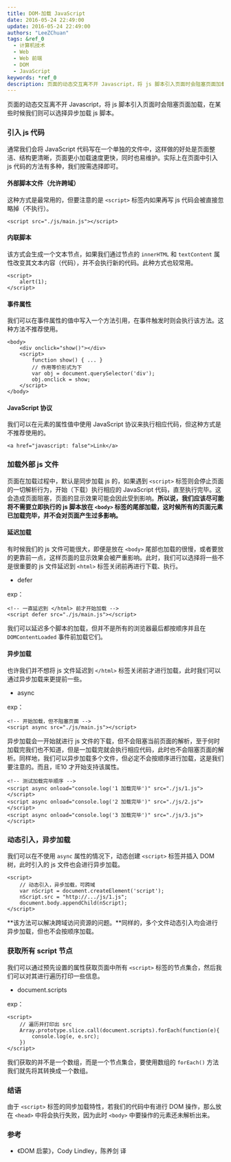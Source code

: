 ```yaml
---
title: DOM-加载 JavaScript
date: 2016-05-24 22:49:00
update: 2016-05-24 22:49:00
authors: "LeeZChuan"
tags: &ref_0
  - 计算机技术
  - Web
  - Web 前端
  - DOM
  - JavaScript
keywords: *ref_0
description: 页面的动态交互离不开 Javascript，将 js 脚本引入页面时会阻塞页面加载，在某些时候我们则可以选择异步加载 js 脚本。
---
```




页面的动态交互离不开 Javascript，将 js 脚本引入页面时会阻塞页面加载，在某些时候我们则可以选择异步加载 js 脚本。

<!-- truncate -->

### 引入 js 代码

通常我们会将 JavaScript 代码写在一个单独的文件中，这样做的好处是页面整洁、结构更清晰，页面更小加载速度更快，同时也易维护。实际上在页面中引入 js 代码的方法有多种，我们按需选择即可。

#### 外部脚本文件（允许跨域）

这种方式是最常用的，但要注意的是 `<script>` 标签内如果再写 js 代码会被直接忽略掉（不执行）。

    <script src="./js/main.js"></script>

#### 内联脚本

该方式会生成一个文本节点，如果我们通过节点的 `innerHTML` 和 `textContent` 属性改变其文本内容（代码），并不会执行新的代码。此种方式也较常用。

    <script>
        alert(1);
    </script>

#### 事件属性

我们可以在事件属性的值中写入一个方法引用，在事件触发时则会执行该方法。这种方法不推荐使用。

    <body>
        <div onclick="show()"></div>
        <script>
            function show() { ... }
            // 作用等价形式为下
            var obj = document.querySelector('div');
            obj.onclick = show;
        </script>
    </body>

#### JavaScript 协议

我们可以在元素的属性值中使用 JavaScript 协议来执行相应代码，但这种方式是不推荐使用的。

    <a href="javascript: false">Link</a>

### 加载外部 js 文件

页面在加载过程中，默认是同步加载 js 的，如果遇到 `<script>` 标签则会停止页面的一切解析行为，开始（下载）执行相应的 JavaScript 代码，直至执行完毕。这会造成页面阻塞，页面的显示效果可能会因此受到影响。**所以说，我们应该尽可能将不需要立即执行的 js 脚本放在 `<body>` 标签的尾部加载，这时候所有的页面元素已加载完毕，并不会对页面产生过多影响。**

#### 延迟加载

有时候我们的 js 文件可能很大，即便是放在 `<body>` 尾部也加载的很慢，或者要放的更靠前一点，这样页面的显示效果会被严重影响。此时，我们可以选择将一些不是很重要的 js 文件延迟到 `<html>` 标签关闭前再进行下载、执行。

- defer

exp：

    <!-- 一直延迟到 </html> 前才开始加载 -->
    <script defer src="./js/main.js"></script>

我们可以延迟多个脚本的加载，但并不是所有的浏览器最后都按顺序并且在 `DOMContentLoaded` 事件前加载它们。

#### 异步加载

也许我们并不想将 js 文件延迟到 `</html>` 标签关闭前才进行加载，此时我们可以通过异步加载来更提前一些。

- async

exp：

    <!-- 开始加载，但不阻塞页面 -->
    <script async src="./js/main.js"></script>

异步加载会一开始就进行 js 文件的下载，但不会阻塞当前页面的解析，至于何时加载完我们也不知道，但是一加载完就会执行相应代码，此时也不会阻塞页面的解析。同样地，我们可以异步加载多个文件，但必定不会按顺序进行加载，这是我们要注意的。而且，IE10 才开始支持该属性。

    <!-- 测试加载完毕顺序 -->
    <script async onload="console.log('1 加载完毕')" src="./js/1.js"></script>
    <script async onload="console.log('2 加载完毕')" src="./js/2.js"></script>
    <script async onload="console.log('3 加载完毕')" src="./js/3.js"></script>

### 动态引入，异步加载

我们可以在不使用 `async` 属性的情况下，动态创建 `<script>` 标签并插入 DOM 树，此时引入的 js 文件也会进行异步加载。

    <script>
        // 动态引入，异步加载，可跨域
        var nScript = document.createElement('script');
        nScript.src = "http://.../js/1.js";
        document.body.appendChild(nScript);
    </script>

**该方法可以解决跨域访问资源的问题。**同样的，多个文件动态引入均会进行异步加载，但也不会按顺序加载。

### 获取所有 script 节点

我们可以通过预先设置的属性获取页面中所有 `<script>` 标签的节点集合，然后我们可以对其进行遍历打印一些信息。

- document.scripts

exp：

    <script>
        // 遍历并打印出 src
        Array.prototype.slice.call(document.scripts).forEach(function(e){
            console.log(e, e.src);
        })
    </script>

我们获取的并不是一个数组，而是一个节点集合，要使用数组的 `forEach()` 方法我们就先将其转换成一个数组。

### 结语

由于 `<script>` 标签的同步加载特性，若我们的代码中有进行 DOM 操作，那么放在 `<head>` 中将会执行失败，因为此时 `<body>` 中要操作的元素还未解析出来。

### 参考

- 《DOM 启蒙》，Cody Lindley，陈养剑 译
